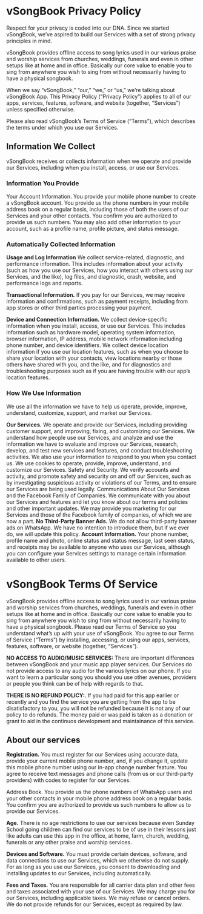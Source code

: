 # vSongBook Privacy Policy
Respect for your privacy is coded into our DNA. Since we started vSongBook, we’ve aspired to build our Services with a set of strong privacy principles in mind.

vSongBook provides offline access to song lyrics used in our various praise and worship services from churches, weddings, funerals and even in other setups like at home and in office. Basically our core value to enable you to sing from anywhere you wish to sing from without necessarily having to have a physical songbook.

When we say “vSongBook,” “our,” “we,” or “us,” we’re talking about vSongBook App. This Privacy Policy (“Privacy Policy”) applies to all of our apps, services, features, software, and website (together, “Services”) unless specified otherwise.

Please also read vSongBook’s Terms of Service (“Terms”), which describes the terms under which you use our Services.

## Information We Collect
vSongBook receives or collects information when we operate and provide our Services, including when you install, access, or use our Services.

### Information You Provide
Your Account Information. You provide your mobile phone number to create a vSongBook account. You provide us the phone numbers in your mobile address book on a regular basis, including those of both the users of our Services and your other contacts. You confirm you are authorized to provide us such numbers. You may also add other information to your account, such as a profile name, profile picture, and status message.

### Automatically Collected Information
**Usage and Log Information** We collect service-related, diagnostic, and performance information. This includes information about your activity (such as how you use our Services, how you interact with others using our Services, and the like), log files, and diagnostic, crash, website, and performance logs and reports.

**Transactional Information.** If you pay for our Services, we may receive information and confirmations, such as payment receipts, including from app stores or other third parties processing your payment.

**Device and Connection Information.** We collect device-specific information when you install, access, or use our Services. This includes information such as hardware model, operating system information, browser information, IP address, mobile network information including phone number, and device identifiers. We collect device location information if you use our location features, such as when you choose to share your location with your contacts, view locations nearby or those others have shared with you, and the like, and for diagnostics and troubleshooting purposes such as if you are having trouble with our app’s location features.

### How We Use Information
We use all the information we have to help us operate, provide, improve, understand, customize, support, and market our Services.

**Our Services.** We operate and provide our Services, including providing customer support, and improving, fixing, and customizing our Services. We understand how people use our Services, and analyze and use the information we have to evaluate and improve our Services, research, develop, and test new services and features, and conduct troubleshooting activities. We also use your information to respond to you when you contact us. We use cookies to operate, provide, improve, understand, and customize our Services.
Safety and Security. We verify accounts and activity, and promote safety and security on and off our Services, such as by investigating suspicious activity or violations of our Terms, and to ensure our Services are being used legally.
Communications About Our Services and the Facebook Family of Companies. We communicate with you about our Services and features and let you know about our terms and policies and other important updates. We may provide you marketing for our Services and those of the Facebook family of companies, of which we are now a part.
**No Third-Party Banner Ads.** We do not allow third-party banner ads on WhatsApp. We have no intention to introduce them, but if we ever do, we will update this policy.
**Account Information.** Your phone number, profile name and photo, online status and status message, last seen status, and receipts may be available to anyone who uses our Services, although you can configure your Services settings to manage certain information available to other users.

# vSongBook Terms Of Service
vSongBook provides offline access to song lyrics used in our various praise and worship services from churches, weddings, funerals and even in other setups like at home and in office. Basically our core value to enable you to sing from anywhere you wish to sing from without necessarily having to have a physical songbook. Please read our Terms of Service so you understand what’s up with your use of vSongBook. You agree to our Terms of Service (“Terms”) by installing, accessing, or using our apps, services, features, software, or website (together, “Services”).

**NO ACCESS TO AUDIO/MUSIC SERVICES:** There are important differences between vSongBook and your music app player services. Our Services do not provide access to any audio for the various lyrics on our phone. If you want to learn a particular song you should you use other avenues, providers or people you think can be of help with regards to that.

**THERE IS NO REFUND POLICY:**. If you had paid for this app earlier or recently and you find the service you are getting from the app to be disatisfactory to you, you will not be refunded because it is not any of our policy to do refunds. The money paid or was paid is taken as a donation or grant to aid in the continuos development and maintainance of this service.

## About our services
**Registration.** You must register for our Services using accurate data, provide your current mobile phone number, and, if you change it, update this mobile phone number using our in-app change number feature. You agree to receive text messages and phone calls (from us or our third-party providers) with codes to register for our Services.

Address Book. You provide us the phone numbers of WhatsApp users and your other contacts in your mobile phone address book on a regular basis. You confirm you are authorized to provide us such numbers to allow us to provide our Services.

**Age.** There is no age restrictions to use our services because even Sunday School going children can find our services to be of use in their lessons just like adults can use this app in the office, at home, farm, church, wedding, funerals or any other praise and worship services.

**Devices and Software.** You must provide certain devices, software, and data connections to use our Services, which we otherwise do not supply. For as long as you use our Services, you consent to downloading and installing updates to our Services, including automatically.

**Fees and Taxes.** You are responsible for all carrier data plan and other fees and taxes associated with your use of our Services. We may charge you for our Services, including applicable taxes. We may refuse or cancel orders. We do not provide refunds for our Services, except as required by law.
